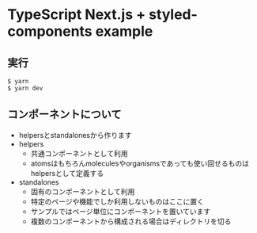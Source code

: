 # TypeScript Next.js + styled-components example

## 実行
```
$ yarn
$ yarn dev
```

## コンポーネントについて
- helpersとstandalonesから作ります
- helpers
  - 共通コンポーネントとして利用
  - atomsはもちろんmoleculesやorganismsであっても使い回せるものはhelpersとして定義する
- standalones
  - 固有のコンポーネントとして利用
  - 特定のページや機能でしか利用しないものはここに置く
  - サンプルではページ単位にコンポーネントを置いています
  - 複数のコンポーネントから構成される場合はディレクトリを切る
